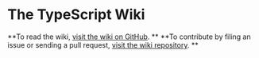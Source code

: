# The TypeScript Wiki

**To read the wiki, [visit the wiki on GitHub](https://github.com/Microsoft/TypeScript/wiki).
**
**To contribute by filing an issue or sending a pull request, [visit the wiki repository](https://github.com/Microsoft/TypeScript-wiki).
**
